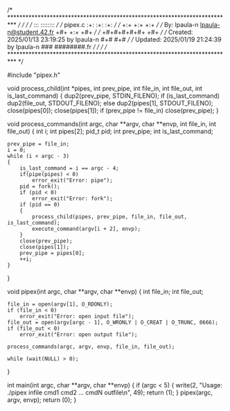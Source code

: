 /* ************************************************************************** */
/*                                                                            */
/*                                                        :::      ::::::::   */
/*   pipex.c                                            :+:      :+:    :+:   */
/*                                                    +:+ +:+         +:+     */
/*   By: lpaula-n <lpaula-n@student.42.fr>          +#+  +:+       +#+        */
/*                                                +#+#+#+#+#+   +#+           */
/*   Created: 2025/01/13 23:19:25 by lpaula-n          #+#    #+#             */
/*   Updated: 2025/01/19 21:24:39 by lpaula-n         ###   ########.fr       */
/*                                                                            */
/* ************************************************************************** */


#include "pipex.h"

void process_child(int *pipes, int prev_pipe, int file_in, int file_out, int is_last_command)
{
	dup2(prev_pipe, STDIN_FILENO);
	if (is_last_command)
		dup2(file_out, STDOUT_FILENO);
	else
		dup2(pipes[1], STDOUT_FILENO);
	close(pipes[0]);
	close(pipes[1]);
	if (prev_pipe != file_in)
		close(prev_pipe);
}

void process_commands(int argc, char **argv, char **envp, int file_in, int file_out)
{
	int i;
	int pipes[2];
	pid_t pid;
	int prev_pipe;
	int is_last_command;
		
	prev_pipe = file_in;
	i = 0;
	while (i < argc - 3)
	{	
		is_last_command = i == argc - 4;
		if(pipe(pipes) < 0)
			error_exit("Error: pipe");
		pid = fork();
		if (pid < 0)
			error_exit("Error: fork");
		if (pid == 0)
		{
			process_child(pipes, prev_pipe, file_in, file_out, is_last_command);
			execute_command(argv[i + 2], envp);
		}
		close(prev_pipe);
		close(pipes[1]);
		prev_pipe = pipes[0]; 
		++i;
	}
}

void pipex(int argc, char **argv, char **envp)
{
    int file_in;
	int file_out;

    file_in = open(argv[1], O_RDONLY);
    if (file_in < 0)
        error_exit("Error: open input file");
    file_out = open(argv[argc - 1], O_WRONLY | O_CREAT | O_TRUNC, 0666);
    if (file_out < 0)
		error_exit("Error: open output file");
	
	process_commands(argc, argv, envp, file_in, file_out);
    
    while (wait(NULL) > 0);
}

int main(int argc, char **argv, char **envp)
{
    if (argc < 5)
    {
        write(2, "Usage: ./pipex infile cmd1 cmd2 ... cmdN outfile\n", 49);
        return (1);
    }
    pipex(argc, argv, envp);
    return (0);
}
